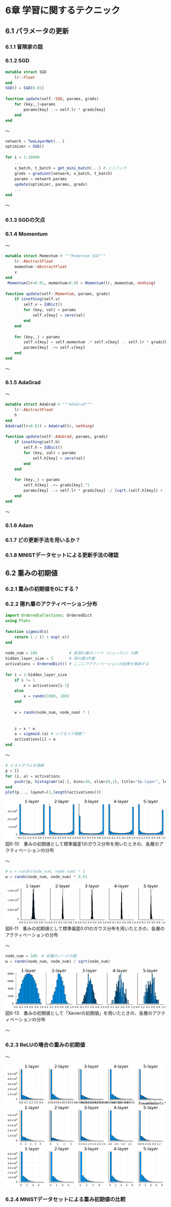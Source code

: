 # 6章 学習に関するテクニック
## 6.1 パラメータの更新
### 6.1.1 冒険家の話
### 6.1.2 SGD

```julia
mutable struct SGD
    lr::Float
end
SGD() = SGD(0.01)

function update(self::SGD, params, grads)
    for (key,_)=params
        params[key] .-= self.lr * grads[key]
    end
end
```

～  

```julia
network = TwoLayerNet(...)
optimizer = SGD()

for i = 1:10000
    ...
    x_batch, t_batch = get_mini_batch(...) # ミニバッチ
    grads = gradient(network, x_batch, t_batch)
    params = network.params
    update(optimizer, params, grads)
    ...
end
```

～  

### 6.1.3 SGDの欠点
### 6.1.4 Momentum

～  

```julia
mutable struct Momentum # """Momentum SGD"""
    lr::AbstractFloat
    momentum::AbstractFloat
    v
end
 Momentum(lr=0.01, momentum=0.9) = Momentum(lr, momentum, nothing)
         
function update(self::Momentum, params, grads)
    if isnothing(self.v)
        self.v = IdDict()
        for (key, val) = params
            self.v[key] = zero(val)
        end
    end

    for (key,_) = params
        self.v[key] = self.momentum .* self.v[key] .- self.lr * grads[key] 
        params[key] .+= self.v[key]
    end
end
```

～  

### 6.1.5 AdaGrad

～  

```julia
mutable struct AdaGrad # """AdaGrad"""
    lr::AbstractFloat
    h
end
AdaGrad(lr=0.01) = AdaGrad(lr, nothing)
        
function update(self::AdaGrad, params, grads)
    if isnothing(self.h)
        self.h = IdDict()
        for (key, val) = params
            self.h[key] = zero(val)
        end
    end

    for (key,_) = params
        self.h[key] .+= grads[key].^2
        params[key] .-= self.lr * grads[key] ./ (sqrt.(self.h[key]) + 1e-7)
    end
end
```

～  

### 6.1.6 Adam
### 6.1.7 どの更新手法を用いるか？
### 6.1.8 MNISTデータセットによる更新手法の確認
## 6.2 重みの初期値
### 6.2.1 重みの初期値を0にする？
### 6.2.2 隠れ層のアクティベーション分布

```julia
import OrderedCollections: OrderedDict
using Plots

function sigmoid(x)
    return 1 / (1 + exp(-x))
end

node_num = 100              # 各隠れ層のノード（ニューロン）の数
hidden_layer_size = 5       # 隠れ層が5層
activations = OrderedDict() # ここにアクティベーションの結果を格納する

for i = 1:hidden_layer_size
    if i != 1
        x = activations[i-1]
    else
        x = randn(1000, 100)
    end

    w = randn(node_num, node_num) * 1


    z = x * w
    a = sigmoid.(a) # シグモイド関数！
    activations[i] = a
end
```

～  

```julia
# ヒストグラムを描画
p = []
for (i, a) = activations    
    push!(p, histogram!(a[:], bins=30, xlim=(0,1), title="$i-layer", leg=false))
end
plot(p..., layout=(1,length(activations)))
```

![fig6-10](../image/ch06/fig06-10.png)  
図6-10　重みの初期値として標準偏差1のガウス分布を用いたときの、各層のアクティベーションの分布  

～  

```julia
# w = randn(node_num, node_num) * 1
w = randn(node_num, node_num) * 0.01
```

![fig6-11](../image/ch06/fig06-11.png)  
図6-11　重みの初期値として標準偏差0.01のガウス分布を用いたときの、各層のアクティベーションの分布  

～  

```julia
node_num = 100  # 前層のノードの数
w = randn(node_num, node_num) / sqrt(node_num)
```

![fig6-13](../image/ch06/fig06-13.png)  
図6-13　重みの初期値として「Xavierの初期値」を用いたときの、各層のアクティベーションの分布  

～  

### 6.2.3 ReLUの場合の重みの初期値

～  

![fig6-14a](../image/ch06/fig06-14a.png)  
![fig6-14b](../image/ch06/fig06-14b.png)  
![fig6-14c](../image/ch06/fig06-14c.png)  

### 6.2.4 MNISTデータセットによる重み初期値の比較


